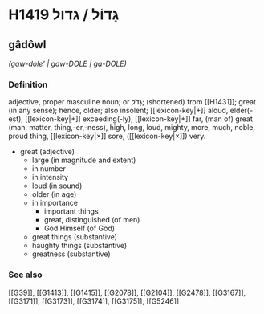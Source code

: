 # H1419 גָּדוֹל / גדול

## gâdôwl

_(gaw-dole' | ɡaw-DOLE | ɡa-DOLE)_

### Definition

adjective, proper masculine noun; or גָּדֹל; (shortened) from [[H1431]]; great (in any sense); hence, older; also insolent; [[lexicon-key|+]] aloud, elder(-est), [[lexicon-key|+]] exceeding(-ly), [[lexicon-key|+]] far, (man of) great (man, matter, thing,-er,-ness), high, long, loud, mighty, more, much, noble, proud thing, [[lexicon-key|×]] sore, ([[lexicon-key|×]]) very.

- great (adjective)
    - large (in magnitude and extent)
    - in number
    - in intensity
    - loud (in sound)
    - older (in age)
    - in importance
        - important things
        - great, distinguished (of men)
        - God Himself (of God)
    - great things (substantive)
    - haughty things (substantive)
    - greatness (substantive)
### See also

[[G39]], [[G1413]], [[G1415]], [[G2078]], [[G2104]], [[G2478]], [[G3167]], [[G3171]], [[G3173]], [[G3174]], [[G3175]], [[G5246]]

